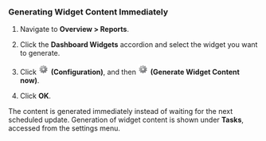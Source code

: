 ### Generating Widget Content Immediately

1.  Navigate to **Overview > Reports**.

2.  Click the **Dashboard Widgets** accordion and select the widget you
    want to generate.

3.  Click ![1847](../images/1847.png) **(Configuration)**, and then
    ![1847](../images/1847.png) **(Generate Widget Content now)**.

4.  Click **OK**.

The content is generated immediately instead of waiting for the next
scheduled update. Generation of widget content is shown under **Tasks**,
accessed from the settings menu.
